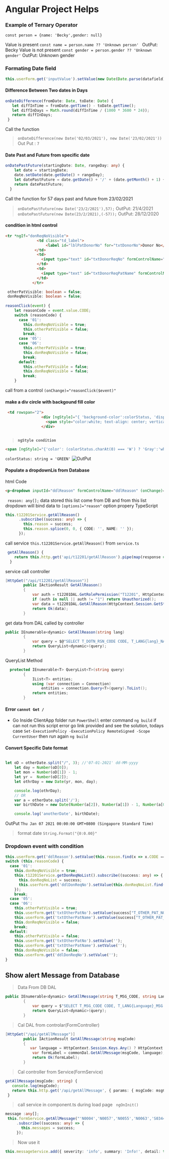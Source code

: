# Angular Project Helps

 ### Example of Ternary Operator
```
const person = {name: 'Becky',gender: null}
```
 Value is present
`const name = person.name ?? 'Unknown person' ` OutPut: Becky
 Value is not present 
`const gender = person.gender ?? 'Unknown gender'` OutPut: Unknown gender 
   
  ### Formating Date field
  ```ts
  this.userForm.get('inputValue').setValue(new Date(Date.parse(datafield)).toLocaleDateString("en-GB", { year: 'numeric', month: '2-digit', day: '2-digit' }));
```
#### Difference Between Two dates in Days 
 ```ts
onDateDifference(fromDate: Date, toDate: Date) {
    let diffInTime = fromDate.getTime() - toDate.getTime();
    let diffInDays = Math.round(diffInTime / (1000 * 3600 * 24));  
    return diffInDays; 
  }
```
 Call the function 
 > `onDateDifference(new Date('02/03/2021'), new Date('23/02/2021'))` Out Put : `7`
 
#### Date Past and Future from specific date

```ts
onDatePastFuture(startingDate: Date, rangeDay: any) {
    let date = startingDate;
    date.setDate(date.getDate() + rangeDay);
    let datePastFuture = date.getDate() + '/' + (date.getMonth() + 1) + '/' + date.getFullYear();
    return datePastFuture;
  }
  ```
  Call the function for 57 days past and future from 23/02/2021
  > `onDatePastFuture(new Date('23/2/2021'),57);`   OutPut: 21/4/2021 
  > `onDatePastFuture(new Date(23/2/2021),(-57));` OutPut: 28/12/2020
  
  
#### condition in html control 
```html
<tr *ngIf="donReqNoVisible">
              <td class="td_label">
                  <label id="lblPatDonorNo" for="txtDonorNo">Donor No</label>
             </td>
              <td>
                <input type="text" id="txtDonorReqNo" formControlName="txtDonorReqNo" pInputText style=" width: 100px;" (change)="onDonorReqNoChange()" />
              </td>
              <td>
                <input type="text" id="txtDonorReqPatName" formControlName="txtDonorReqPatName" pInputText style="width: 200px;" />
              </td>
            </tr>
```
```ts
 otherPatVisible: boolean = false;
 donReqNoVisible: boolean = false;
 
reasonClick(event) {
    let reasonCode = event.value.CODE;
    switch (reasonCode) {
      case '01':
        this.donReqNoVisible = true;
        this.otherPatVisible = false;
        break;
      case '05':
      case '06':
        this.otherPatVisible = true;
        this.donReqNoVisible = false;
        break;
      default:
        this.otherPatVisible = false;
        this.donReqNoVisible = false;
        break;
    }
```
call from a control `(onChange)="reasonClick($event)"`


#### make a div circle with backgound fill color
```html
 <td rowspan="2">
                <div [ngStyle]="{ 'background-color':colorStatus, 'display':  'inline-block', 'height':'50px' ,'width':'50px','border-radius': '50%','border':'solid lightgray 1px' }">
                  <span style="color:white; text-align: center; vertical-align: middle; line-height: 50px; font-size: 30px; display: block;">{{colorStatus.charAt(0)}}</span>
                </div>
  
```
>  **`ngStyle condition`**
```html
<span [ngStyle]="{'color': (colorStatus.charAt(0) === 'W') ? 'Gray':'white', 'text-align': 'center', 'vertical-align': 'middle', 'line-height': '50px', 'font-size': '30px', 'display': 'block'}">{{colorStatus.charAt(0)}}</span>
```

 `colorStatus: string = 'GREEN'`
![OutPut](https://github.com/mizanurrhman/angularHelps/blob/main/dr.JPG "OutPut")

#### Populate a dropdownLis from Database
html Code 
```html
<p-dropdown inputId="ddlReason" formControlName="ddlReason" (onChange)="reasonClick($event)" [options]="reason" optionLabel="NAME" [filter]="true" [resetFilterOnHide]="true" [style]="{'width':'100%'}"></p-dropdown>
```
` reason: any[];` data stored this list come from DB and from this list dropdown will bind data to `[options]="reason"` option propery
TypeScript
```ts
this.t12201Service.getAllReason()
      .subscribe((success: any) => {
        this.reason = success;
        this.reason.splice(0, 0, { CODE: '', NAME: '' });
      });
```
call service `this.t12201Service.getAllReason()` from `service.ts`
```ts
 getAllReason() {
    return this.http.get('api/t12201/getAllReason').pipe(map(response => response));
  }
```
service call controller 
```cs
[HttpGet("/api/t12201/getAllReason")]
        public IActionResult GetAllReason()
        {
            var auth = t12201DAL.GetRolePermission("T12201", HttpContext.Session.GetString("ROLE_CODE"))?.T_QRY_ACC.ToString();
            if (auth is null || auth != "1") return Unauthorized();
            var data = t12201DAL.GetAllReason(HttpContext.Session.GetString("USER_LANG"));
            return Ok(data);
        }
```
get data from DAL called by controller 
```cs
public IEnumerable<dynamic> GetAllReason(string lang)
        {
            var query = $@"SELECT T_DOTN_RSN_CODE CODE, T_LANG{lang}_NAME NAME  FROM T12006 ORDER BY 2 ";
            return QueryList<dynamic>(query);
        }
```
QueryList Method
```cs
  protected IEnumerable<T> QueryList<T>(string query)
        {
            IList<T> entities;
            using (var connection = Connection)
                entities = connection.Query<T>(query).ToList();
            return entities;
        }
```

#### Error `cannot Get /`
* Go Inside ClientApp folder run `PowerShell` enter command `ng build` if can not run this script error go link provided and see the solution, todays case `Set-ExecutionPolicy -ExecutionPolicy RemoteSigned -Scope CurrentUser` then run again `ng build`

#### Convert Specific Date format  

```ts

let oD = otherDate.split("/", 3); //'07-01-2021' dd-MM-yyyy
    let day = Number(oD[0]);
    let mon = Number(oD[1]) - 1;
    let yr =  Number(oD[2]);
    let othrDay = new Date(yr, mon, day);

    console.log(othrDay);
    // OR 
    var a = otherDate.split('/');
    var birthDate = new Date(Number(a[2]), Number(a[1]) - 1, Number(a[0]));

    console.log('anotherDate', birthDate);
```
OutPut `Thu Jan 07 2021 00:00:00 GMT+0800 (Singapore Standard Time)`

> format date `String.Format("{0:0.00}"`


### Dropdown event with condition
```ts
this.userForm.get('ddlReason').setValue(this.reason.find(x => x.CODE == this.reasonCode));
switch (this.reasonCode) {
  case '01':
    this.donReqNoVisible = true;
    this.t12201Service.getDonReqNoList().subscribe((success: any) => {
      this.donReqNoList = success;
      this.userForm.get('ddlDonReqNo').setValue(this.donReqNoList.find(x => x.DON_REQNO == this.donorReqNo));
    });
    break;
  case '05':
  case '06':
    this.otherPatVisible = true;
    this.userForm.get('txtOtherPatNo').setValue(success["T_OTHER_PAT_NO"]);
    this.userForm.get('txtOtherPatName').setValue(success["T_OTHER_PAT_NAME"]);
    this.donReqNoVisible = false;
    break;
  default:
    this.otherPatVisible = false;
    this.userForm.get('txtOtherPatNo').setValue('');
    this.userForm.get('txtOtherPatName').setValue('');
    this.donReqNoVisible = false;
    this.userForm.get('ddlDonReqNo').setValue('');
}
```
## Show alert Message from Database
> Data From DB DAL

```cs
public IEnumerable<dynamic> GetAllMessage(string T_MSG_CODE, string Language)
        {
            var query = $"SELECT T_MSG_CODE CODE, T_LANG{Language}_MSG TEXT FROM T01004 WHERE T_MSG_CODE IN ({T_MSG_CODE})";
            return QueryList<dynamic>(query);
        }
```
> Cal DAL from controlar(FormController)

```cs
[HttpGet("/api/getAllMessage")]
        public IActionResult GetAllMessage(string msgCode)
        {
           var language = HttpContext.Session.Keys.Any() ? HttpContext.Session.GetString("USER_LANG") : "1";
            var formLabel = commonDal.GetAllMessage(msgCode, language);
            return Ok(formLabel);
        }
```
 >Cal controller from Service(FormService)
 ```ts
 getAllMessage(msgCode: string) {
    console.log(msgCode);
    return this.http.get('/api/getAllMessage', { params: { msgCode: msgCode } }).pipe(map(response => response));
  }
 ```
 > call service in component.ts during load page ` ngOnInit()`
 
 ```ts
 message :any[];
  this.formService.getAllMessage("'N0004','N0057','N0055','N0063','S0344','N0040','N0071','S0351'")
      .subscribe((success: any) => {
        this.messages = success;
      });
 ```
 > Now use it 
 
 ```ts
 this.messageService.add({ severity: 'info', summary: 'Info!', detail: this.messages.find(x => x.CODE == 'N0057').TEXT });
```





